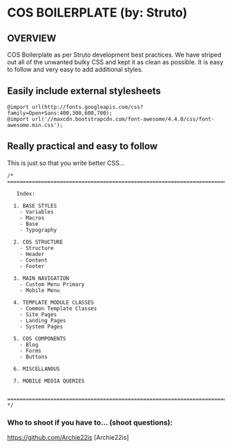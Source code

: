 # COS BOILERPLATE (by: Struto)

## OVERVIEW
COS Boilerplate as per Struto development best practices. We have striped out all of the unwanted bulky CSS and kept it as clean as possible. It is easy to follow and very easy to add additional styles. 


## Easily include external stylesheets
```
@import url(http://fonts.googleapis.com/css?family=Open+Sans:400,300,600,700);
@import url('//maxcdn.bootstrapcdn.com/font-awesome/4.4.0/css/font-awesome.min.css');
```


## Really practical and easy to follow  
This is just so that you write better CSS... 
```
/* ==========================================================================

   Index:         

  1. BASE STYLES   
    - Variables
    - Macros
    - Base
    - Typography

  2. COS STRUCTURE
    - Structure
    - Header
    - Content
    - Footer

  3. MAIN NAVIGATION
    - Custom Menu Primary
    - Mobile Menu

  4. TEMPLATE MODULE CLASSES
    - Common Template Classes
    - Site Pages
    - Landing Pages
    - System Pages

  5. COS COMPONENTS
    - Blog
    - Forms
    - Buttons

  6. MISCELLANOUS

  7. MOBILE MEDIA QUERIES

   ========================================================================== */
```


### Who to shoot if you have to... (shoot questions): 
https://github.com/Archie22is [Archie22is]
